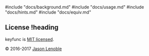 #include "docs/background.md"
#include "docs/usage.md"
#include "docs/hints.md"
#include "docs/equiv.md"

## License !heading

keyfunc is [MIT licensed](./LICENSE).

© 2016-2017 [Jason Lenoble](mailto:jason.lenoble@gmail.com)
